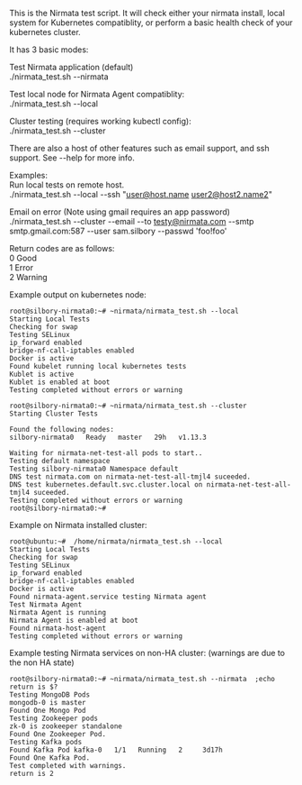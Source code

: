 This is the Nirmata test script.  It will check either your nirmata install, local system for Kubernetes compatiblity, or perform a basic health check of your kubernetes cluster.

It has 3 basic modes:  

Test Nirmata application (default)  
./nirmata_test.sh --nirmata

Test local node for Nirmata Agent compatiblity:  
./nirmata_test.sh --local

Cluster testing (requires working kubectl config):  
./nirmata_test.sh --cluster  

There are also a host of other features such as email support, and ssh support.  See --help for more info.

Examples:  
Run local tests on remote host.  
./nirmata_test.sh --local --ssh "user@host.name user2@host2.name2"  

Email on error (Note using gmail requires an app password)  
./nirmata_test.sh --cluster --email --to testy@nirmata.com --smtp smtp.gmail.com:587  --user sam.silbory --passwd 'foo!foo'   


Return codes are as follows:  
0 Good  
1 Error  
2 Warning  

Example output on kubernetes node:
```
root@silbory-nirmata0:~# ~nirmata/nirmata_test.sh --local
Starting Local Tests
Checking for swap
Testing SELinux
ip_forward enabled
bridge-nf-call-iptables enabled
Docker is active
Found kubelet running local kubernetes tests
Kublet is active
Kublet is enabled at boot
Testing completed without errors or warning

root@silbory-nirmata0:~# ~nirmata/nirmata_test.sh --cluster
Starting Cluster Tests

Found the following nodes:
silbory-nirmata0   Ready   master   29h   v1.13.3

Waiting for nirmata-net-test-all pods to start..
Testing default namespace
Testing silbory-nirmata0 Namespace default
DNS test nirmata.com on nirmata-net-test-all-tmjl4 suceeded.
DNS test kubernetes.default.svc.cluster.local on nirmata-net-test-all-tmjl4 suceeded.
Testing completed without errors or warning
root@silbory-nirmata0:~# 
```

Example on Nirmata installed cluster:
```
root@ubuntu:~#  /home/nirmata/nirmata_test.sh --local
Starting Local Tests
Checking for swap
Testing SELinux
ip_forward enabled
bridge-nf-call-iptables enabled
Docker is active
Found nirmata-agent.service testing Nirmata agent
Test Nirmata Agent
Nirmata Agent is running
Nirmata Agent is enabled at boot
Found nirmata-host-agent
Testing completed without errors or warning
```

Example testing Nirmata services on non-HA cluster: (warnings are due to the non HA state)
```
root@silbory-nirmata0:~# ~nirmata/nirmata_test.sh --nirmata  ;echo return is $?
Testing MongoDB Pods
mongodb-0 is master
Found One Mongo Pod
Testing Zookeeper pods
zk-0 is zookeeper standalone
Found One Zookeeper Pod.
Testing Kafka pods
Found Kafka Pod kafka-0   1/1   Running   2     3d17h
Found One Kafka Pod.
Test completed with warnings.
return is 2
```

